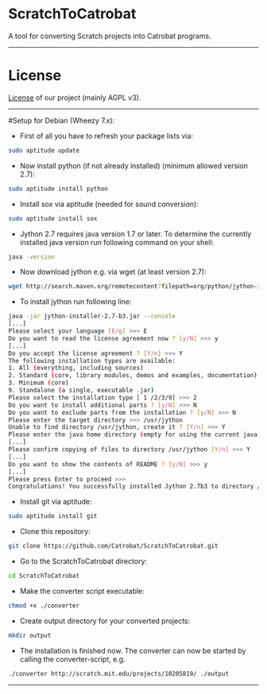 ScratchToCatrobat
=================
A tool for converting Scratch projects into Catrobat programs.

--------------

# License
[License](http://developer.catrobat.org/licenses) of our project (mainly AGPL v3).

--------------

#Setup for Debian (Wheezy 7.x):

* First of all you have to refresh your package lists via:
```sh
sudo aptitude update
```
* Now install python (if not already installed) (minimum allowed version 2.7):
```sh
sudo aptitude install python
```
* Install sox via aptitude (needed for sound conversion):
```sh
sudo aptitude install sox
```
* Jython 2.7 requires java version 1.7 or later. To determine the currently installed java version run following command on your shell:
```sh
java -version
```
* Now download jython e.g. via wget (at least version 2.7):
```sh
wget http://search.maven.org/remotecontent?filepath=org/python/jython-installer/2.7-b3/jython-installer-2.7-b3.jar
```
* To install jython run following line:
```sh
java -jar jython-installer-2.7-b3.jar --console
[...]
Please select your language [E/g] >>> E
Do you want to read the license agreement now ? [y/N] >>> y
[...]
Do you accept the license agreement ? [Y/n] >>> Y
The following installation types are available:
1. All (everything, including sources)
2. Standard (core, library modules, demos and examples, documentation)
3. Minimum (core)
9. Standalone (a single, executable .jar)
Please select the installation type [ 1 /2/3/9] >>> 2
Do you want to install additional parts ? [y/N] >>> N
Do you want to exclude parts from the installation ? [y/N] >>> N
Please enter the target directory >>> /usr/jython
Unable to find directory /usr/jython, create it ? [Y/n] >>> Y
Please enter the java home directory (empty for using the current java runtime) >>>
[...]
Please confirm copying of files to directory /usr/jython [Y/n] >>> Y
[...]
Do you want to show the contents of README ? [y/N] >>> y
[...]
Please press Enter to proceed >>>
Congratulations! You successfully installed Jython 2.7b3 to directory /usr/jython.
```

* Install git via aptitude:
```sh
sudo aptitude install git
```
* Clone this repository:
```sh
git clone https://github.com/Catrobat/ScratchToCatrobat.git
```
* Go to the ScratchToCatrobat directory:
```sh
cd ScratchToCatrobat
```
* Make the converter script executable:
```sh
chmod +x ./converter
```
* Create output directory for your converted projects:
```sh
mkdir output
```
* The installation is finished now. The converter can now be started by calling the converter-script, e.g.
```sh
./converter http://scratch.mit.edu/projects/10205819/ ./output
```

--------------
